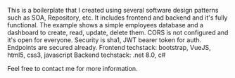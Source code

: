 This is a boilerplate that I created using several software design patterns such as SOA, Repository, etc. It includes frontend and backend and it's fully functional. The example shows a simple employees database and a dashboard to create, read, update, delete them.
CORS is not configured and it's open for everyone. Security is sha1, JWT bearer token for auth. Endpoints are secured already.
Frontend techstack: bootstrap, VueJS, html5, css3, javascript
Backend techstack: .net 8.0, c#

Feel free to contact me for more information.
